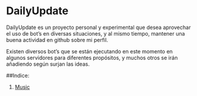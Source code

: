 # DailyUpdate

DailyUpdate es un proyecto personal y experimental que desea aprovechar el uso de bot’s en diversas situaciones, y al mismo tiempo, mantener una buena actividad en github sobre mi perfil.

Existen diversos bot’s que se están ejecutando en este momento en algunos servidores para diferentes propósitos, y muchos otros se irán añadiendo según surjan las ideas.

##Indice:

1. [Music][1]

[1]: https://github.com/lesthack/dailyupdate/tree/master/music/
